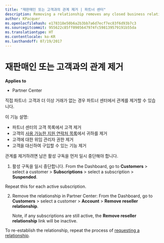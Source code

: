 ```yaml
---
title: "재판매인 또는 고객과의 관계 제거 | 파트너 센터"
description: Removing a relationship removes any closed business relationships from your view in Partner Center.
author: KPacquer
ms.openlocfilehash: e178318e50b6a2b3bb7a6d7ecf7ec83f6d93b7c3
ms.sourcegitcommit: 955622c85ff0905647974fc598139579191b55da
ms.translationtype: HT
ms.contentlocale: ko-KR
ms.lasthandoff: 07/19/2017
---
```

# <a name="remove-a-reseller-relationship-with-a-customer"></a>재판매인 또는 고객과의 관계 제거

**Applies to**

-   Partner Center

직접 파트너: 고객과 더 이상 거래가 없는 경우 파트너 센터에서 관계를 제거할 수 있습니다. 

이 기능 설명:
*  파트너 센터의 고객 목록에서 고객 제거
*  고객의 [사용 가능한 지원 연락처 목록](assign-support-contacts.md)에서 귀하를 제거
*  고객에 대한 위임 관리자 권한 제거
*  고객을 대신하여 구입할 수 있는 기능 제거

관계를 제거하려면 남은 활성 구독을 먼저 일시 중단해야 합니다.

1.  활성 구독을 일시 중단합니다. From the Dashboard, go to **Customers** > select a customer > **Subscriptions** > select a subscription > **Suspended**. 

   Repeat this for each active subscription.

2.  Remove the relationship in Partner Center: From the Dashboard, go to **Customers** > select a customer > **Account** > **Remove reseller relationship**.

    Note, if any subscriptions are still active, the **Remove reseller relationship** link will be inactive. 

To re-establish the relationship, repeat the process of [requesting a relationship](request-a-relationship-with-a-customer.md).
